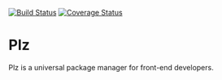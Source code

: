 [![Build Status](https://travis-ci.org/PlzPkg/plz.svg?branch=master)](https://travis-ci.org/PlzPkg/plz)
[![Coverage Status](https://coveralls.io/repos/PlzPkg/plz/badge.svg?branch=master&service=github)](https://coveralls.io/github/PlzPkg/plz?branch=master)
# Plz
Plz is a universal package manager for front-end developers.
